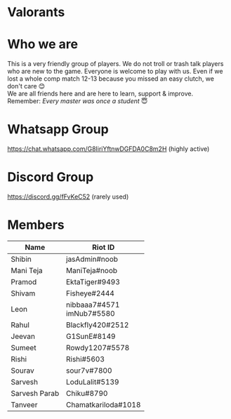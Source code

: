 # Valorants

# Who we are
This is a very friendly group of players. We do not troll or trash talk players who are new to the game. Everyone is welcome to play with us. Even if we lost a whole comp match 12-13 because you missed an easy clutch, we don't care 😊<br>
We are all friends here and are here to learn, support & improve.<br>
Remember: <i>Every master was once a student</i> 😇

# Whatsapp Group
https://chat.whatsapp.com/G8IiriYftnwDGFDA0C8m2H (highly active)

# Discord Group
https://discord.gg/fFvKeC52 (rarely used)

# Members
| Name | Riot ID |
|------|---------|
| Shibin | jasAdmin#noob |
| Mani Teja | ManiTeja#noob |
| Pramod | EktaTiger#9493 |
| Shivam | Fisheye#2444 |
| Leon | nibbaaa7#4571 <br> imNub7#5580 |
| Rahul | Blackfly420#2512 |
| Jeevan | G1SunE#8149 |
| Sumeet | Rowdy1207#5578 |
| Rishi | Rishi#5603 |
| Sourav | sour7v#7800 |
| Sarvesh | LoduLalit#5139 |
| Sarvesh Parab | Chiku#8790 |
| Tanveer | Chamatkariloda#1018 |
